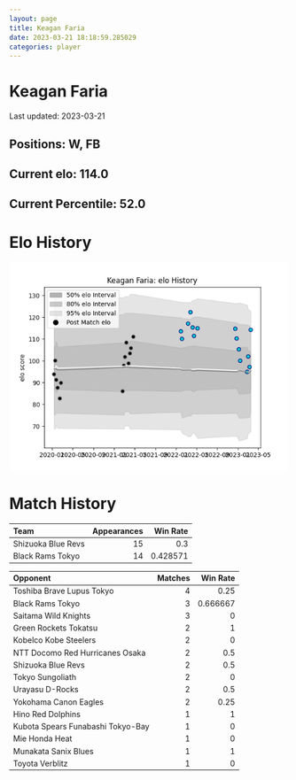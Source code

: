 ```yaml
---  
layout: page  
title: Keagan Faria  
date: 2023-03-21 18:18:59.285029  
categories: player  
---
```

# Keagan Faria


Last updated: 2023-03-21
## Positions: W, FB

## Current elo: 114.0

## Current Percentile: 52.0

# Elo History


![elo history](history_KeaganFaria.png)
# Match History


| Team               |   Appearances |   Win Rate |
|:-------------------|--------------:|-----------:|
| Shizuoka Blue Revs |            15 |   0.3      |
| Black Rams Tokyo   |            14 |   0.428571 |

| Opponent                          |   Matches |   Win Rate |
|:----------------------------------|----------:|-----------:|
| Toshiba Brave Lupus Tokyo         |         4 |   0.25     |
| Black Rams Tokyo                  |         3 |   0.666667 |
| Saitama Wild Knights              |         3 |   0        |
| Green Rockets Tokatsu             |         2 |   1        |
| Kobelco Kobe Steelers             |         2 |   0        |
| NTT Docomo Red Hurricanes Osaka   |         2 |   0.5      |
| Shizuoka Blue Revs                |         2 |   0.5      |
| Tokyo Sungoliath                  |         2 |   0        |
| Urayasu D-Rocks                   |         2 |   0.5      |
| Yokohama Canon Eagles             |         2 |   0.25     |
| Hino Red Dolphins                 |         1 |   1        |
| Kubota Spears Funabashi Tokyo-Bay |         1 |   0        |
| Mie Honda Heat                    |         1 |   0        |
| Munakata Sanix Blues              |         1 |   1        |
| Toyota Verblitz                   |         1 |   0        |